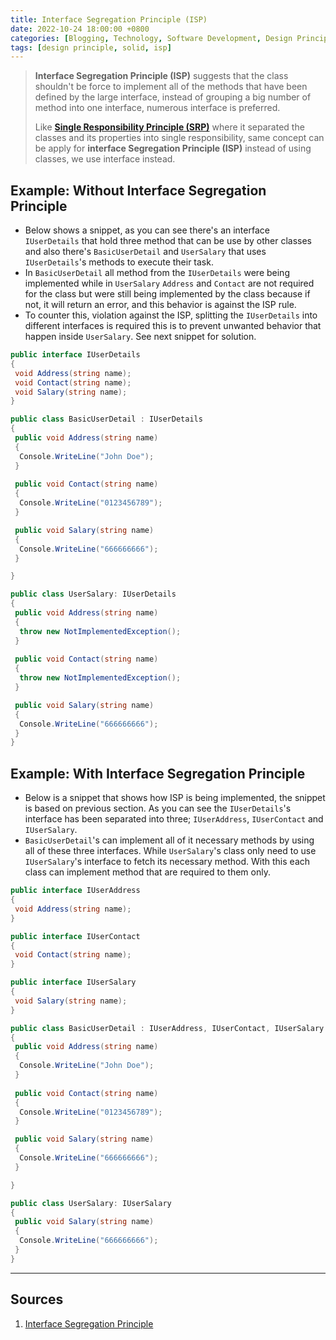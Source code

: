 ```yaml
---
title: Interface Segregation Principle (ISP)
date: 2022-10-24 18:00:00 +0800
categories: [Blogging, Technology, Software Development, Design Principle, SOLID]
tags: [design principle, solid, isp]
---
```


> **Interface Segregation Principle (ISP)** suggests that the class shouldn't be force to implement all of the methods that have been defined by the large interface, instead of grouping a big number of method into one interface, numerous interface is preferred.
>
> Like **[Single Responsibility Principle (SRP)]()** where it separated the classes and its properties into single responsibility, same concept can be apply for **interface Segregation Principle (ISP)** instead of using classes, we use interface instead.

## Example: Without Interface Segregation Principle

- Below shows a snippet, as you can see there's an interface `IUserDetails` that hold three method that can be use by other classes and also there's `BasicUserDetail` and `UserSalary` that uses `IUserDetails`'s methods to execute their task.
- In `BasicUserDetail` all method from the `IUserDetails` were being implemented while in `UserSalary` `Address` and `Contact` are not required for the class but were still being implemented by the class because if not, it will return an error, and this behavior is against the ISP rule.
- To counter this, violation against the ISP, splitting the `IUserDetails` into different interfaces is required this is to prevent unwanted behavior that happen inside `UserSalary`.  See next snippet for solution.

```c#
public interface IUserDetails
{
 void Address(string name);
 void Contact(string name);
 void Salary(string name);
}

public class BasicUserDetail : IUserDetails
{
 public void Address(string name)
 {
  Console.WriteLine("John Doe");
 }
 
 public void Contact(string name)
 {
  Console.WriteLine("0123456789");
 }

 public void Salary(string name)
 {
  Console.WriteLine("666666666");
 }

}

public class UserSalary: IUserDetails
{
 public void Address(string name)
 {
  throw new NotImplementedException();
 }
 
 public void Contact(string name)
 {
  throw new NotImplementedException();
 }

 public void Salary(string name)
 {
  Console.WriteLine("666666666");
 }
}
```

## Example: With Interface Segregation Principle

- Below is a snippet that shows how ISP is being implemented, the snippet is based on previous section. As you can see the `IUserDetails`'s interface has been separated into three; `IUserAddress`, `IUserContact` and `IUserSalary`.
- `BasicUserDetail`'s can implement all of it necessary methods by using all of these three interfaces.  While `UserSalary`'s class only need to use `IUserSalary`'s  interface to fetch its necessary method. With this each class can implement method that are required to them only.

```c#
public interface IUserAddress
{
 void Address(string name);
}

public interface IUserContact
{
 void Contact(string name);
}

public interface IUserSalary
{
 void Salary(string name);
}

public class BasicUserDetail : IUserAddress, IUserContact, IUserSalary
{
 public void Address(string name)
 {
  Console.WriteLine("John Doe");
 }
 
 public void Contact(string name)
 {
  Console.WriteLine("0123456789");
 }

 public void Salary(string name)
 {
  Console.WriteLine("666666666");
 }

}

public class UserSalary: IUserSalary
{
 public void Salary(string name)
 {
  Console.WriteLine("666666666");
 }
}
```

---

## Sources

1. [Interface Segregation Principle](https://dotnettutorials.net/lesson/interface-segregation-principle/)
